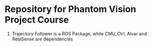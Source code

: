 # Repository for Phantom Vision Project Course 


1. Trajectory Follower is a ROS Package, while CMU_Ctrl, Alvar and RealSense are dependencies 
